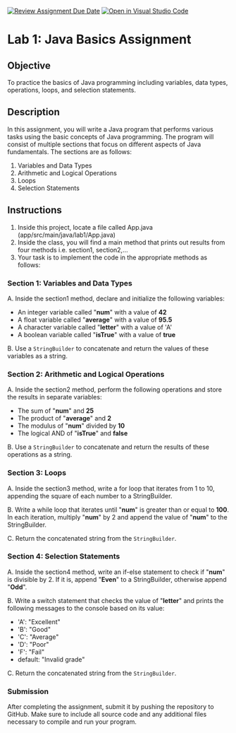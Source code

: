 [![Review Assignment Due Date](https://classroom.github.com/assets/deadline-readme-button-24ddc0f5d75046c5622901739e7c5dd533143b0c8e959d652212380cedb1ea36.svg)](https://classroom.github.com/a/S7hTG6Vy)
[![Open in Visual Studio Code](https://classroom.github.com/assets/open-in-vscode-718a45dd9cf7e7f842a935f5ebbe5719a5e09af4491e668f4dbf3b35d5cca122.svg)](https://classroom.github.com/online_ide?assignment_repo_id=11056202&assignment_repo_type=AssignmentRepo)
# Lab 1: Java Basics Assignment

## Objective
To practice the basics of Java programming including variables, data types, operations, loops, and selection statements.

## Description
In this assignment, you will write a Java program that performs various tasks using the basic concepts of Java programming. The program will consist of multiple sections that focus on different aspects of Java fundamentals. The sections are as follows:

1. Variables and Data Types
2. Arithmetic and Logical Operations
3. Loops
4. Selection Statements

## Instructions
1. Inside this project, locate a file called App.java (app/src/main/java/lab1/App.java)
2. Inside the class, you will find a main method that prints out results from four methods i.e. section1, section2,...
3. Your task is to implement the code in the appropriate methods as follows:

### Section 1: Variables and Data Types
A. Inside the section1 method, declare and initialize the following variables:
- An integer variable called "**num**" with a value of **42**
- A float variable called "**average**" with a value of **95.5**
- A character variable called "**letter**" with a value of 'A'
- A boolean variable called "**isTrue**" with a value of **true**

B. Use a `StringBuilder` to concatenate and return the values of these variables as a string.

### Section 2: Arithmetic and Logical Operations
A. Inside the section2 method, perform the following operations and store the results in separate variables:
- The sum of "**num**" and **25**
- The product of "**average**" and **2**
- The modulus of "**num**" divided by **10**
- The logical AND of "**isTrue**" and **false**

B. Use a `StringBuilder` to concatenate and return the results of these operations as a string.

### Section 3: Loops
A. Inside the section3 method, write a for loop that iterates from 1 to 10, appending the square of each number to a StringBuilder.

B. Write a while loop that iterates until "**num**" is greater than or equal to **100**. In each iteration, multiply "**num**" by 2 and append the value of "**num**" to the StringBuilder.

C. Return the concatenated string from the `StringBuilder`.

### Section 4: Selection Statements
A. Inside the section4 method, write an if-else statement to check if "**num**" is divisible by 2. If it is, append "**Even**" to a StringBuilder, otherwise append "**Odd**".

B. Write a switch statement that checks the value of "**letter**" and prints the following messages to the console based on its value:
- 'A': "Excellent"
- 'B': "Good"
- 'C': "Average"
- 'D': "Poor"
- 'F': "Fail"
- default: "Invalid grade"

C. Return the concatenated string from the `StringBuilder`.

### Submission
After completing the assignment, submit it by pushing the repository to GitHub. Make sure to include all source code and any additional files necessary to compile and run your program.
